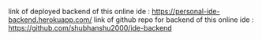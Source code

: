 link of deployed backend of this online ide : https://personal-ide-backend.herokuapp.com/
link of github repo for backend of this online ide : https://github.com/shubhanshu2000/ide-backend
